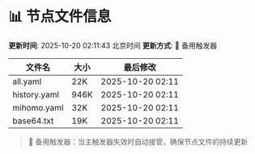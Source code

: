 # 📊 节点文件信息

**更新时间**: 2025-10-20 02:11:43 北京时间
**更新方式**: 🔄 备用触发器

| 文件名 | 大小 | 最后修改 |
|--------|------|----------|
| all.yaml | 22K | 2025-10-20 02:11 |
| history.yaml | 946K | 2025-10-20 02:11 |
| mihomo.yaml | 32K | 2025-10-20 02:11 |
| base64.txt | 19K | 2025-10-20 02:11 |

> 🔄 备用触发器：当主触发器失效时自动接管，确保节点文件的持续更新
